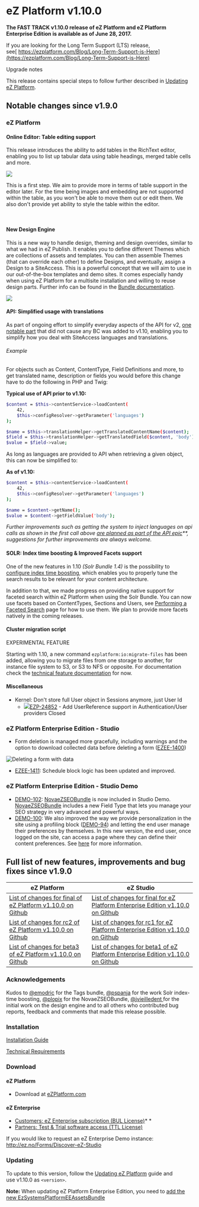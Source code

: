 # eZ Platform v1.10.0


**The FAST TRACK v1.10.0 release of eZ Platform and eZ Platform Enterprise Edition is available as of June 28, 2017.**

If you are looking for the Long Term Support (LTS) release, see[ https://ezplatform.com/Blog/Long-Term-Support-is-Here](https://ezplatform.com/Blog/Long-Term-Support-is-Here)

Upgrade notes

This release contains special steps to follow further described in [Updating eZ Platform](../updating/updating_ez_platform.md).

## Notable changes since v1.9.0

### eZ Platform

#### Online Editor: Table editing support

This release introduces the ability to add tables in the RichText editor, enabling you to list up tabular data using table headings, merged table cells and more.

![](img/platformui-table.gif)

This is a first step. We aim to provide more in terms of table support in the editor later. For the time being images and embedding are not supported within the table, as you won't be able to move them out or edit them. We also don't provide yet ability to style the table within the editor.

 

#### New Design Engine

This is a new way to handle design, theming and design overrides, similar to what we had in eZ Publish. It enables you to define different Themes which are collections of assets and templates. You can then assemble Themes (that can override each other) to define Designs, and eventually, assign a Design to a SiteAccess. This is a powerful concept that we will aim to use in our out-of-the-box templates and demo sites. It comes especially handy when using eZ Platform for a multisite installation and willing to reuse design parts. Further info can be found in the [Bundle documentation](https://github.com/ezsystems/ezplatform-design-engine/tree/master/doc).

![](img/newdesigntable.png)

#### API: Simplified usage with translations

As part of ongoing effort to simplify everyday aspects of the API for v2, [one notable part](https://jira.ez.no/browse/EZP-27428) that did not cause any BC was added to v1.10, enabling you to simplify how you deal with SiteAccess languages and translations.

###### Example

For objects such as Content, ContentType, Field Definitions and more, to get translated name, description or fields you would before this change have to do the following in PHP and Twig:

**Typical use of API prior to v1.10:**

``` bash
$content = $this->contentService->loadContent(
    42,
    $this->configResolver->getParameter('languages')
);

$name = $this->translationHelper->getTranslatedContentName($content);
$field = $this->translationHelper->getTranslatedField($content, 'body');
$value = $field->value;
```

As long as languages are provided to API when retrieving a given object, this can now be simplified to:

**As of v1.10:**

``` bash
$content = $this->contentService->loadContent(
    42,
    $this->configResolver->getParameter('languages')
);

$name = $content->getName();
$value = $content->getFieldValue('body');
```

*Further improvements such as getting the system to inject languages on api calls as shown in the first call above [are planned as part of the API epic](https://jira.ez.no/browse/EZP-26519)**, suggestions for further improvements are always welcome.*

#### SOLR: Index time boosting & Improved Facets support

One of the new features in 1.10 *(Solr Bundle 1.4)* is the possibility to [configure index time boosting](../guide/search/solr.md), which enables you to properly tune the search results to be relevant for your content architecture.

In addition to that, we made progress on providing native support for faceted search within eZ Platform when using the Solr Bundle. You can now use facets based on ContentTypes, Sections and Users, see [Performing a Faceted Search](../api/public_php_api_search.md#performing-a-faceted-search) page for how to use them. We plan to provide more facets natively in the coming releases.

#### Cluster migration script

EXPERIMENTAL FEATURE

Starting with 1.10, a new command `ezplatform:io:migrate-files` has been added, allowing you to migrate files from one storage to another, for instance file system to S3, or S3 to NFS or opposite. For documentation check the [technical feature documentation](https://github.com/ezsystems/ezpublish-kernel/blob/6.7/doc/specifications/io/io_migration_script.md) for now.

#### Miscellaneous

-   Kernel: Don't store full User object in Sessions anymore, just User Id
    -    [![](https://jira.ez.no/images/icons/issuetypes/bug.png)EZP-24852](https://jira.ez.no/browse/EZP-24852?src=confmacro) - Add UserReference support in Authentication/User providers Closed

### eZ Platform Enterprise Edition - Studio

-   Form deletion is managed more gracefully, including warnings and the option to download collected data before deleting a form ([EZEE-1400](https://jira.ez.no/browse/EZEE-1400))

![Deleting a form with data](img/delete-form.gif "Deleting a form with data")

-   [EZEE-1411](https://jira.ez.no/browse/EZEE-1411): Schedule block logic has been updated and improved.

### eZ Platform Enterprise Edition - Studio Demo

-   [DEMO-102](https://jira.ez.no/browse/DEMO-102): [NovaeZSEOBundle](https://github.com/Novactive/NovaeZSEOBundle/) is now included in Studio Demo. [NovaeZSEOBundle](https://github.com/Novactive/NovaeZSEOBundle/) includes a new Field Type that lets you manage your SEO strategy in very advanced and powerful ways.
-   [DEMO-100](https://jira.ez.no/browse/DEMO-100): We also improved the way we provide personalization in the site using a profiling block ([DEMO-94](https://jira.ez.no/browse/DEMO-94)) and letting the end user manage their preferences by themselves. In this new version, the end user, once logged on the site, can access a page where they can define their content preferences. See [here](https://ez.no/Blog/Personalization-Does-Not-Have-to-Be-that-Complex) for more information.

## Full list of new features, improvements and bug fixes since v1.9.0

| eZ Platform | eZ Studio |
|-------------|-----------|
| [List of changes for final of eZ Platform v1.10.0 on Github](https://github.com/ezsystems/ezplatform/releases/tag/v1.10.0) | [List of changes for final for eZ Platform Enterprise Edition v1.10.0 on Github](https://github.com/ezsystems/ezplatform-ee/releases/tag/v1.10.0) |
| [List of changes for rc2 of eZ Platform v1.10.0 on Github](https://github.com/ezsystems/ezplatform/releases/tag/v1.10.0-rc2) | [List of changes for rc1 for eZ Platform Enterprise Edition v1.10.0 on Github](https://github.com/ezsystems/ezplatform-ee/releases/tag/v1.10.0-rc1) |
| [List of changes for beta3 of eZ Platform v1.10.0 on Github](https://github.com/ezsystems/ezplatform/releases/tag/v1.10.0-beta3) | [List of changes for beta1 of eZ Platform Enterprise Edition v1.10.0 on Github](https://github.com/ezsystems/ezplatform-ee/releases/tag/v1.10.0-beta1) |

### Acknowledgements

Kudos to [@emodric](https://twitter.com/emodric) for the Tags bundle, [@pspanja]() for the work Solr index-time boosting, [@plopix](https://twitter.com/Plopix) for the NovaeZSEOBundle, [@](https://twitter.com/jvieilledent)[jvieilledent](https://twitter.com/jvieilledent)[ ](https://twitter.com/jvieilledent)for the initial work on the design engine and to all others who contributed bug reports, feedback and comments that made this release possible.

### Installation

[Installation Guide](../getting_started/install_ez_platform.md)

[Technical Requirements](../getting_started/requirements.md)

### Download

#### eZ Platform

-   Download at [eZPlatform.com](http://ezplatform.com/#download)

#### eZ Enterprise

-   [Customers: eZ Enterprise subscription (BUL License)](https://support.ez.no/Downloads)*
    *
-   [Partners: Test & Trial software access (TTL License)](https://support.ez.no/Downloads)

If you would like to request an eZ Enterprise Demo instance: <http://ez.no/Forms/Discover-eZ-Studio>

### Updating

To update to this version, follow the [Updating eZ Platform](../updating/updating_ez_platform.md) guide and use v1.10.0 as `<version>`.

**Note:** When updating eZ Platform Enterprise Edition, you need to [add the new EzSystemsPlatformEEAssetsBundle](../updating/3_update_app.md)

 

